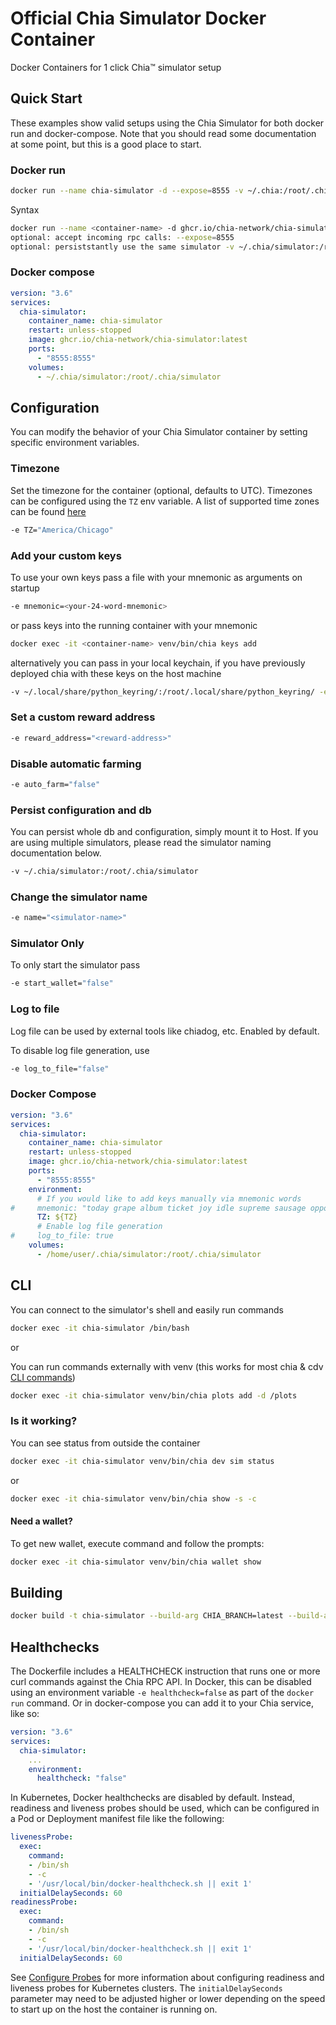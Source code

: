 # Official Chia Simulator Docker Container
 Docker Containers for 1 click Chia™ simulator setup

## Quick Start

These examples show valid setups using the Chia Simulator for both docker run and docker-compose. Note that you should read some documentation at some point, but this is a good place to start.

### Docker run

```bash
docker run --name chia-simulator -d --expose=8555 -v ~/.chia:/root/.chia ghcr.io/chia-network/chia-simulator:latest
```
Syntax
```bash
docker run --name <container-name> -d ghcr.io/chia-network/chia-simulator:latest -v /path/to/simulator/files:/root
optional: accept incoming rpc calls: --expose=8555
optional: persiststantly use the same simulator -v ~/.chia/simulator:/root/.chia/simulator
```

### Docker compose

```yaml
version: "3.6"
services:
  chia-simulator:
    container_name: chia-simulator
    restart: unless-stopped
    image: ghcr.io/chia-network/chia-simulator:latest
    ports:
      - "8555:8555"
    volumes:
      - ~/.chia/simulator:/root/.chia/simulator
```

## Configuration

You can modify the behavior of your Chia Simulator container by setting specific environment variables.

### Timezone

Set the timezone for the container (optional, defaults to UTC).
Timezones can be configured using the `TZ` env variable. A list of supported time zones can be found [here](http://manpages.ubuntu.com/manpages/focal/man3/DateTime::TimeZone::Catalog.3pm.html)
```bash
-e TZ="America/Chicago"
```

### Add your custom keys

To use your own keys pass a file with your mnemonic as arguments on startup
```bash
-e mnemonic=<your-24-word-mnemonic>
```
or pass keys into the running container with your mnemonic
```bash
docker exec -it <container-name> venv/bin/chia keys add
```
alternatively you can pass in your local keychain, if you have previously deployed chia with these keys on the host machine
```bash
-v ~/.local/share/python_keyring/:/root/.local/share/python_keyring/ -e fingerprint="<fingerprint>"
```

### Set a custom reward address
```bash
-e reward_address="<reward-address>"
```

### Disable automatic farming
```bash
-e auto_farm="false"
```

### Persist configuration and db

You can persist whole db and configuration, simply mount it to Host. If you are using multiple simulators, please read the simulator naming documentation below.
```bash
-v ~/.chia/simulator:/root/.chia/simulator
```

### Change the simulator name
```bash
-e name="<simulator-name>"
```

### Simulator Only

To only start the simulator pass
```bash
-e start_wallet="false"
```

### Log to file
Log file can be used by external tools like chiadog, etc. Enabled by default.

To disable log file generation, use
```bash
-e log_to_file="false"
```

### Docker Compose

```yaml
version: "3.6"
services:
  chia-simulator:
    container_name: chia-simulator
    restart: unless-stopped
    image: ghcr.io/chia-network/chia-simulator:latest
    ports:
      - "8555:8555"
    environment:
      # If you would like to add keys manually via mnemonic words
#     mnemonic: "today grape album ticket joy idle supreme sausage oppose voice angle roast you oven betray exact memory riot escape high dragon knock food blade"
      TZ: ${TZ}
      # Enable log file generation
#     log_to_file: true
    volumes:
      - /home/user/.chia/simulator:/root/.chia/simulator
```

## CLI
You can connect to the simulator's shell and easily run commands
```bash
docker exec -it chia-simulator /bin/bash
```
or

You can run commands externally with venv (this works for most chia & cdv [CLI commands](https://github.com/Chia-Network/chia-blockchain/wiki/CLI-Commands-Reference))
```bash
docker exec -it chia-simulator venv/bin/chia plots add -d /plots
```

### Is it working?

You can see status from outside the container
```bash
docker exec -it chia-simulator venv/bin/chia dev sim status
```
or
```bash
docker exec -it chia-simulator venv/bin/chia show -s -c
```

#### Need a wallet?

To get new wallet, execute command and follow the prompts:

```bash
docker exec -it chia-simulator venv/bin/chia wallet show
```

## Building

```bash
docker build -t chia-simulator --build-arg CHIA_BRANCH=latest --build-arg DEV_TOOLS_BRANCH=main .
```

## Healthchecks

The Dockerfile includes a HEALTHCHECK instruction that runs one or more curl commands against the Chia RPC API. In Docker, this can be disabled using an environment variable `-e healthcheck=false` as part of the `docker run` command. Or in docker-compose you can add it to your Chia service, like so:

```yaml
version: "3.6"
services:
  chia-simulator:
    ...
    environment:
      healthcheck: "false"
```

In Kubernetes, Docker healthchecks are disabled by default. Instead, readiness and liveness probes should be used, which can be configured in a Pod or Deployment manifest file like the following:

```yaml
livenessProbe:
  exec:
    command:
    - /bin/sh
    - -c
    - '/usr/local/bin/docker-healthcheck.sh || exit 1'
  initialDelaySeconds: 60
readinessProbe:
  exec:
    command:
    - /bin/sh
    - -c
    - '/usr/local/bin/docker-healthcheck.sh || exit 1'
  initialDelaySeconds: 60
```

See [Configure Probes](https://kubernetes.io/docs/tasks/configure-pod-container/configure-liveness-readiness-startup-probes/#configure-probes) for more information about configuring readiness and liveness probes for Kubernetes clusters. The `initialDelaySeconds` parameter may need to be adjusted higher or lower depending on the speed to start up on the host the container is running on.
